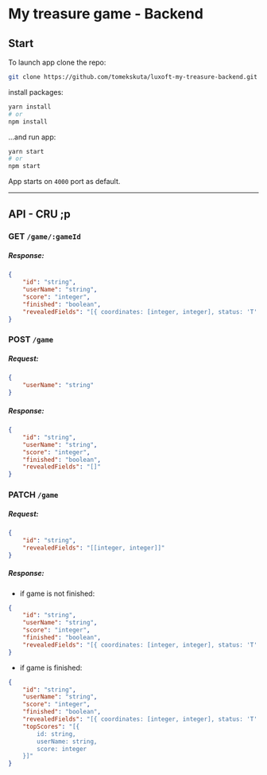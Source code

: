 # My treasure game - Backend

## Start

To launch app clone the repo:

```bash
git clone https://github.com/tomekskuta/luxoft-my-treasure-backend.git
```

install packages:

```bash
yarn install
# or
npm install
```

...and run app:

```bash
yarn start
# or
npm start
```

App starts on `4000` port as default.

---

## API - CRU ;p

### GET `/game/:gameId`

##### Response:

```json
{
    "id": "string",
    "userName": "string",
    "score": "integer",
    "finished": "boolean",
    "revealedFields": "[{ coordinates: [integer, integer], status: 'T' | 3 | 2 | 1 | null }]"
}
```

### POST `/game`

##### Request:

```json
{
    "userName": "string"
}
```

##### Response:

```json
{
    "id": "string",
    "userName": "string",
    "score": "integer",
    "finished": "boolean",
    "revealedFields": "[]"
}
```

### PATCH `/game`

##### Request:

```json
{
    "id": "string",
    "revealedFields": "[[integer, integer]]"
}
```

##### Response:

-   if game is not finished:

```json
{
    "id": "string",
    "userName": "string",
    "score": "integer",
    "finished": "boolean",
    "revealedFields": "[{ coordinates: [integer, integer], status: 'T' | 3 | 2 | 1 | null }]"
}
```

-   if game is finished:

```json
{
    "id": "string",
    "userName": "string",
    "score": "integer",
    "finished": "boolean",
    "revealedFields": "[{ coordinates: [integer, integer], status: 'T' | 3 | 2 | 1 | null }]",
    "topScores": "[{
        id: string,
        userName: string,
        score: integer
    }]"
}
```
